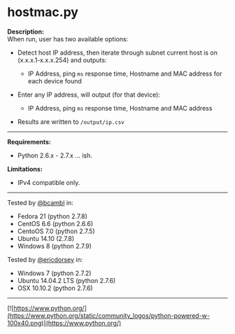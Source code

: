 # hostmac.py

**Description:**  
When run, user has two available options: 

* Detect host IP address, then iterate through subnet current host is on (x.x.x.1-x.x.x.254) and outputs:
  *  IP Address, ping ```ms``` response time, Hostname and MAC address for each device found
 
* Enter any IP address, will output (for that device):
  * IP Address, ping ```ms``` response time, Hostname and MAC address
 

* Results are written to ```/output/ip.csv```

___

**Requirements:**   

* Python 2.6.x - 2.7.x ... ish.

**Limitations:**  

* IPv4 compatible only.    
___

Tested by [@bcambl](https://github.com/bcambl) in:

* Fedora 21 (python 2.7.8)  
* CentOS 6.6 (python 2.6.6)  
* CentoOS 7.0 (python 2.7.5)  
* Ubuntu 14.10 (2.7.8)  
* Windows 8 (python 2.7.9)   

Tested by [@ericdorsey](https://github.com/ericdorsey) in:  

* Windows 7 (python 2.7.2)
* Ubuntu 14.04.2 LTS (python 2.7.6)
* OSX 10.10.2 (python 2.7.6)

___
[![https://www.python.org/](https://www.python.org/static/community_logos/python-powered-w-100x40.png)](https://www.python.org/)
